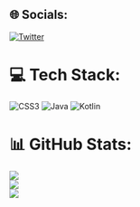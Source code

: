 
## 🌐 Socials:
[![Twitter](https://img.shields.io/badge/Twitter-%231DA1F2.svg?logo=Twitter&logoColor=white)](https://twitter.com/@carlosveeron) 

# 💻 Tech Stack:
![CSS3](https://img.shields.io/badge/css3-%231572B6.svg?style=for-the-badge&logo=css3&logoColor=white) ![Java](https://img.shields.io/badge/java-%23ED8B00.svg?style=for-the-badge&logo=java&logoColor=white) ![Kotlin](https://img.shields.io/badge/kotlin-%230095D5.svg?style=for-the-badge&logo=kotlin&logoColor=white)
# 📊 GitHub Stats:
![](https://github-readme-stats.vercel.app/api?username=carlosveron&theme=dark&hide_border=false&include_all_commits=false&count_private=false)<br/>
![](https://github-readme-streak-stats.herokuapp.com/?user=carlosveron&theme=dark&hide_border=false)<br/>
![](https://github-readme-stats.vercel.app/api/top-langs/?username=carlosveron&theme=dark&hide_border=false&include_all_commits=false&count_private=false&layout=compact)


